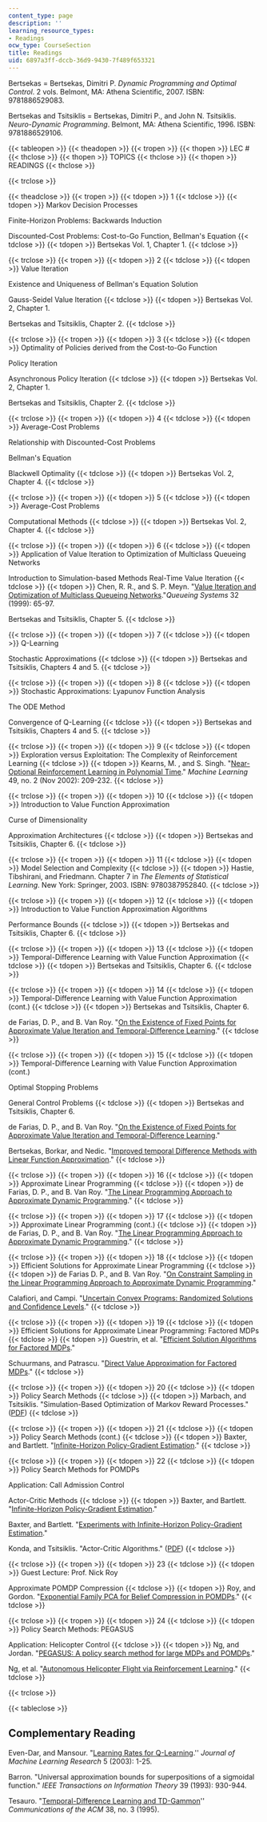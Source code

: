 ```yaml
---
content_type: page
description: ''
learning_resource_types:
- Readings
ocw_type: CourseSection
title: Readings
uid: 6897a3ff-dccb-36d9-9430-7f489f653321
---
```


Bertsekas = Bertsekas, Dimitri P. _Dynamic Programming and Optimal Control_. 2 vols. Belmont, MA: Athena Scientific, 2007. ISBN: 9781886529083.

Bertsekas and Tsitsiklis = Bertsekas, Dimitri P., and John N. Tsitsiklis. _Neuro-Dynamic Programming_. Belmont, MA: Athena Scientific, 1996. ISBN: 9781886529106.

{{< tableopen >}}
{{< theadopen >}}
{{< tropen >}}
{{< thopen >}}
LEC #
{{< thclose >}}
{{< thopen >}}
TOPICS
{{< thclose >}}
{{< thopen >}}
READINGS
{{< thclose >}}

{{< trclose >}}

{{< theadclose >}}
{{< tropen >}}
{{< tdopen >}}
1
{{< tdclose >}}
{{< tdopen >}}
Markov Decision Processes  
  
Finite-Horizon Problems: Backwards Induction  
  
Discounted-Cost Problems: Cost-to-Go Function, Bellman's Equation
{{< tdclose >}}
{{< tdopen >}}
Bertsekas Vol. 1, Chapter 1.
{{< tdclose >}}

{{< trclose >}}
{{< tropen >}}
{{< tdopen >}}
2
{{< tdclose >}}
{{< tdopen >}}
Value Iteration  
  
Existence and Uniqueness of Bellman's Equation Solution  
  
Gauss-Seidel Value Iteration
{{< tdclose >}}
{{< tdopen >}}
Bertsekas Vol. 2, Chapter 1.  
  
Bertsekas and Tsitsiklis, Chapter 2.
{{< tdclose >}}

{{< trclose >}}
{{< tropen >}}
{{< tdopen >}}
3
{{< tdclose >}}
{{< tdopen >}}
Optimality of Policies derived from the Cost-to-Go Function  
  
Policy Iteration  
  
Asynchronous Policy Iteration
{{< tdclose >}}
{{< tdopen >}}
Bertsekas Vol. 2, Chapter 1.  
  
Bertsekas and Tsitsiklis, Chapter 2.
{{< tdclose >}}

{{< trclose >}}
{{< tropen >}}
{{< tdopen >}}
4
{{< tdclose >}}
{{< tdopen >}}
Average-Cost Problems  
  
Relationship with Discounted-Cost Problems  
  
Bellman's Equation  
  
Blackwell Optimality
{{< tdclose >}}
{{< tdopen >}}
Bertsekas Vol. 2, Chapter 4.
{{< tdclose >}}

{{< trclose >}}
{{< tropen >}}
{{< tdopen >}}
5
{{< tdclose >}}
{{< tdopen >}}
Average-Cost Problems  
  
Computational Methods
{{< tdclose >}}
{{< tdopen >}}
Bertsekas Vol. 2, Chapter 4.
{{< tdclose >}}

{{< trclose >}}
{{< tropen >}}
{{< tdopen >}}
6
{{< tdclose >}}
{{< tdopen >}}
Application of Value Iteration to Optimization of Multiclass Queueing Networks  
  
Introduction to Simulation-based Methods Real-Time Value Iteration
{{< tdclose >}}
{{< tdopen >}}
Chen, R. R., and S. P. Meyn. "[Value Iteration and Optimization of Multiclass Queueing Networks](http://citeseerx.ist.psu.edu/viewdoc/summary?doi=10.1.1.42.8423)."_Queueing Systems_ 32 (1999): 65-97.  
  
Bertsekas and Tsitsiklis, Chapter 5.
{{< tdclose >}}

{{< trclose >}}
{{< tropen >}}
{{< tdopen >}}
7
{{< tdclose >}}
{{< tdopen >}}
Q-Learning  
  
Stochastic Approximations
{{< tdclose >}}
{{< tdopen >}}
Bertsekas and Tsitsiklis, Chapters 4 and 5.
{{< tdclose >}}

{{< trclose >}}
{{< tropen >}}
{{< tdopen >}}
8
{{< tdclose >}}
{{< tdopen >}}
Stochastic Approximations: Lyapunov Function Analysis  
  
The ODE Method  
  
Convergence of Q-Learning
{{< tdclose >}}
{{< tdopen >}}
Bertsekas and Tsitsiklis, Chapters 4 and 5.
{{< tdclose >}}

{{< trclose >}}
{{< tropen >}}
{{< tdopen >}}
9
{{< tdclose >}}
{{< tdopen >}}
Exploration versus Exploitation: The Complexity of Reinforcement Learning
{{< tdclose >}}
{{< tdopen >}}
Kearns, M. , and S. Singh. "[Near-Optional Reinforcement Learning in Polynomial Time](http://www.cis.upenn.edu/~mkearns/papers/reinforcement.pdf)." _Machine Learning_ 49, no. 2 (Nov 2002): 209-232.
{{< tdclose >}}

{{< trclose >}}
{{< tropen >}}
{{< tdopen >}}
10
{{< tdclose >}}
{{< tdopen >}}
Introduction to Value Function Approximation  
  
Curse of Dimensionality  
  
Approximation Architectures
{{< tdclose >}}
{{< tdopen >}}
Bertsekas and Tsitsiklis, Chapter 6.
{{< tdclose >}}

{{< trclose >}}
{{< tropen >}}
{{< tdopen >}}
11
{{< tdclose >}}
{{< tdopen >}}
Model Selection and Complexity
{{< tdclose >}}
{{< tdopen >}}
Hastie, Tibshirani, and Friedmann. Chapter 7 in _The Elements of Statistical Learning_. New York: Springer, 2003. ISBN: 9780387952840.
{{< tdclose >}}

{{< trclose >}}
{{< tropen >}}
{{< tdopen >}}
12
{{< tdclose >}}
{{< tdopen >}}
Introduction to Value Function Approximation Algorithms  
  
Performance Bounds
{{< tdclose >}}
{{< tdopen >}}
Bertsekas and Tsitsiklis, Chapter 6.
{{< tdclose >}}

{{< trclose >}}
{{< tropen >}}
{{< tdopen >}}
13
{{< tdclose >}}
{{< tdopen >}}
Temporal-Difference Learning with Value Function Approximation
{{< tdclose >}}
{{< tdopen >}}
Bertsekas and Tsitsiklis, Chapter 6.
{{< tdclose >}}

{{< trclose >}}
{{< tropen >}}
{{< tdopen >}}
14
{{< tdclose >}}
{{< tdopen >}}
Temporal-Difference Learning with Value Function Approximation (cont.)
{{< tdclose >}}
{{< tdopen >}}
Bertsekas and Tsitsiklis, Chapter 6.  
  
de Farias, D. P., and B. Van Roy. "[On the Existence of Fixed Points for Approximate Value Iteration and Temporal-Difference Learning](http://dx.doi.org/10.1023/A:1004641123405)."
{{< tdclose >}}

{{< trclose >}}
{{< tropen >}}
{{< tdopen >}}
15
{{< tdclose >}}
{{< tdopen >}}
Temporal-Difference Learning with Value Function Approximation (cont.)  
  
Optimal Stopping Problems  
  
General Control Problems
{{< tdclose >}}
{{< tdopen >}}
Bertsekas and Tsitsiklis, Chapter 6.  
  
de Farias, D. P., and B. Van Roy. "[On the Existence of Fixed Points for Approximate Value Iteration and Temporal-Difference Learning](http://dx.doi.org/10.1023/A:1004641123405)."  
  
Bertsekas, Borkar, and Nedic. "[Improved temporal Difference Methods with Linear Function Approximation](http://onlinelibrary.wiley.com/doi/10.1002/9780470544785.ch9/summary)."
{{< tdclose >}}

{{< trclose >}}
{{< tropen >}}
{{< tdopen >}}
16
{{< tdclose >}}
{{< tdopen >}}
Approximate Linear Programming
{{< tdclose >}}
{{< tdopen >}}
de Farias, D. P., and B. Van Roy. "[The Linear Programming Approach to Approximate Dynamic Programming](http://www.mit.edu/~pucci/discountedLP.pdf)."
{{< tdclose >}}

{{< trclose >}}
{{< tropen >}}
{{< tdopen >}}
17
{{< tdclose >}}
{{< tdopen >}}
Approximate Linear Programming (cont.)
{{< tdclose >}}
{{< tdopen >}}
de Farias, D. P., and B. Van Roy. "[The Linear Programming Approach to Approximate Dynamic Programming](http://www.mit.edu/~pucci/discountedLP.pdf)."
{{< tdclose >}}

{{< trclose >}}
{{< tropen >}}
{{< tdopen >}}
18
{{< tdclose >}}
{{< tdopen >}}
Efficient Solutions for Approximate Linear Programming
{{< tdclose >}}
{{< tdopen >}}
de Farias D. P., and B. Van Roy. "[On Constraint Sampling in the Linear Programming Approach to Approximate Dynamic Programming](http://www.mit.edu/~pucci/sampling.pdf)."  
  
Calafiori, and Campi. "[Uncertain Convex Programs: Randomized Solutions and Confidence Levels](http://academic.research.microsoft.com/Publication/1744417/uncertain-convex-programs-randomized-solutions-and-confidence-levels)."
{{< tdclose >}}

{{< trclose >}}
{{< tropen >}}
{{< tdopen >}}
19
{{< tdclose >}}
{{< tdopen >}}
Efficient Solutions for Approximate Linear Programming: Factored MDPs
{{< tdclose >}}
{{< tdopen >}}
Guestrin, et al. "[Efficient Solution Algorithms for Factored MDPs](http://www-2.cs.cmu.edu/afs/cs/project/jair/pub/volume19/guestrin03a.pdf)."  
  
Schuurmans, and Patrascu. "[Direct Value Approximation for Factored MDPs](http://citeseer.ist.psu.edu/schuurmans01direct.html)."
{{< tdclose >}}

{{< trclose >}}
{{< tropen >}}
{{< tdopen >}}
20
{{< tdclose >}}
{{< tdopen >}}
Policy Search Methods
{{< tdclose >}}
{{< tdopen >}}
Marbach, and Tsitsiklis. "Simulation-Based Optimization of Markov Reward Processes." ([PDF](http://www.mit.edu/~jnt/Papers/J083-01-mar-MDP.pdf))
{{< tdclose >}}

{{< trclose >}}
{{< tropen >}}
{{< tdopen >}}
21
{{< tdclose >}}
{{< tdopen >}}
Policy Search Methods (cont.)
{{< tdclose >}}
{{< tdopen >}}
Baxter, and Bartlett. "[Infinite-Horizon Policy-Gradient Estimation](http://www-2.cs.cmu.edu/afs/cs/project/jair/pub/volume15/baxter01a.pdf)."
{{< tdclose >}}

{{< trclose >}}
{{< tropen >}}
{{< tdopen >}}
22
{{< tdclose >}}
{{< tdopen >}}
Policy Search Methods for POMDPs  
  
Application: Call Admission Control  
  
Actor-Critic Methods
{{< tdclose >}}
{{< tdopen >}}
Baxter, and Bartlett. "[Infinite-Horizon Policy-Gradient Estimation](http://www-2.cs.cmu.edu/afs/cs/project/jair/pub/volume15/baxter01a.pdf)."  
  
Baxter, and Bartlett. "[Experiments with Infinite-Horizon Policy-Gradient Estimation](http://www-2.cs.cmu.edu/afs/cs/project/jair/pub/volume15/baxter01b.pdf)."  
  
Konda, and Tsitsiklis. "Actor-Critic Algorithms." ([PDF](http://www.mit.edu/~jnt/Papers/J094-03-kon-actors.pdf))
{{< tdclose >}}

{{< trclose >}}
{{< tropen >}}
{{< tdopen >}}
23
{{< tdclose >}}
{{< tdopen >}}
Guest Lecture: Prof. Nick Roy  
  
Approximate POMDP Compression
{{< tdclose >}}
{{< tdopen >}}
Roy, and Gordon. "[Exponential Family PCA for Belief Compression in POMDPs](http://web.mit.edu/nickroy/www/papers/nips02.pdf)."
{{< tdclose >}}

{{< trclose >}}
{{< tropen >}}
{{< tdopen >}}
24
{{< tdclose >}}
{{< tdopen >}}
Policy Search Methods: PEGASUS  
  
Application: Helicopter Control
{{< tdclose >}}
{{< tdopen >}}
Ng, and Jordan. "[PEGASUS: A policy search method for large MDPs and POMDPs](http://www.robotics.stanford.edu/~ang/papers/uai00-pegasus.pdf)."  
  
Ng, et al. "[Autonomous Helicopter Flight via Reinforcement Learning](http://books.nips.cc/papers/files/nips16/NIPS2003_CN07.pdf)."
{{< tdclose >}}

{{< trclose >}}

{{< tableclose >}}

Complementary Reading
---------------------

Even-Dar, and Mansour. "[Learning Rates for Q-Learning](http://dl.acm.org/citation.cfm?id=1005333).'' _Journal of Machine Learning Research_ 5 (2003): 1-25.

Barron. "Universal approximation bounds for superpositions of a sigmoidal function." _IEEE Transactions on Information Theory_ 39 (1993): 930-944.

Tesauro. "[Temporal-Difference Learning and TD-Gammon](https://dx.doi.org/10.1145/203330.203343)'' _Communications of the ACM_ 38, no. 3 (1995).